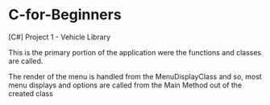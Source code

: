 C-for-Beginners
===============

[C#] Project 1 - Vehicle Library

This is the primary portion of the application were the functions and classes are called. 

The render of the menu is handled from the MenuDisplayClass and so, most menu displays and 
options are called from the Main Method out of the created class
